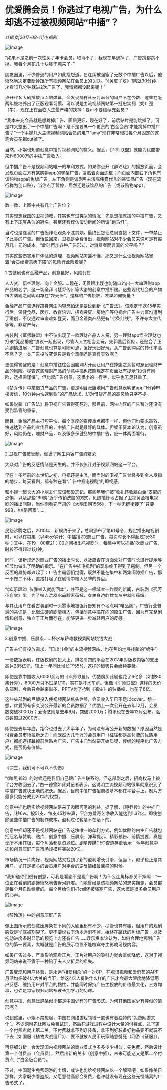 # 优爱腾会员！你逃过了电视广告，为什么却逃不过被视频网站“中插”？

*红拂女|2017-08-11|电视剧*

![Image](http://static.ylzbl.com/uploads/ueditor/php/upload/image/20170814/1502688642538497.jpeg)

“如果不是之前一次性买了年卡会员，取消不了，我现在早退掉了，广告跳都跳不掉，我每个月花几十块钱干嘛来了。”

朋友圈里，不少普通的用户如此抱怨道。在连续被强塞了无数个中插广告以后，他愤怒地决定要断掉跟所有视频网站在会员上的关联。“《黄皮子坟》1集就30分钟，才看10几分钟就进2次广告了，我情绪都没起来呢！”

点开许多大剧播放页面的弹幕，会发现持有此反对声音的用户不在少数。这些在近两年被培养出了正版观看习惯、可以说是主流视频网站第一批忠实拥（奶）趸（牛），现在正在面临人生最严峻的抉择：要or不要继续充会员？

“我本来充会员就是想跳掉广告、画质更好，现在好了，前后贴片是能跳掉了，可是咋又整出了一个中插广告啊？是不是要搞一个更贵的‘白金会员’才能跳掉中插广告？”一个手握几大主流视频网站会员的用户“amy”现在非常想把每个月固定的这笔会员花销cut掉了。

当然，小娱也知道创意中插对视频网站的意义。据悉，《军师联盟》就能为优酷带来约6000万的中插广告收入。

但中插广告不是视频网站唯一的牟利方式。如果你点开《醉玲珑》的播放页面，会发现页面左方有某购物app的竖条广告，紧贴着页面边框；而页面内部右下角也有该购物app的角标广告，左下角则是该剧男主演陈伟霆代言的某饮品广告（现在流行称为创口贴），当你点了暂停，居然还是该饮品的广告（或该购物app）。

![Image](http://p1.pstatp.com/large/31fc00000f2bb1dd7539)

数一数，上图中共有几个广告位？

其实想想我国的卫视领域，其实也有过类似的情况：先是想插就插的中插广告，又有上下压屏条似的冠名，甚至还有模仿滚动新闻的所谓“跑马灯”。

当时也是连番的广告轰炸让观众不胜其烦，最终民怨让总局直接下文件，一举禁止了此类的广告。但话说回来，卫视是免费播出，视频网站对不少会员来说可是有每月几十元的成本。“此时再加各种广告形式，对消费者而言真的公平吗？”

其实这些伤害用户体验的道理，视频网站何尝不懂，那又是什么让视频网站冒着“会员续费意愿下降”的风险行此险着呢？

1.古装剧也有金融产品，创意虽好，风险仍在

人人贷、悟空理财、向上金服……现在，闭着眼小娱也能随口诌出一大串理财app产品的名字，这一切全拜《楚乔传》等大剧的创意中插所赐。这些现代社会的产物跟古装剧之间明明存在“次元壁”，这样的广告投放，效果如何衡量？

金融产品广告选择跻身网生内容恐怕还是要说到新《广告法》。该规定于2015年实行后，保健食品、医疗、教育培训、招商投资、房地产等电视台广告主力军均遭到了重创，不仅通过审查难如登天，而且金融类产品更有“七条红线”，不许夸大宣传等等，非常严苛。

古装剧《军师联盟》中不仅出现了一款理财产品人人贷，另一理财app悟空理财也打破“竞品排他”协议一起出现，尽管人人贷相当会玩，先郭嘉后徐庶，还贴合了正片剧情进展，广告创意也算是可圈可点，但好玩归好玩，从广告到购买的转化率高不高？这一类广告投放究竟只是看个热闹还是真有实效呢？

更值得警醒的是：创意中插往往会因脑洞大开而让用户在捧腹之余暂时忘记理财产品的风险。尽管这些理财产品的创意中插也按照规定在页面处有提示“投资有风险，选择需谨慎”，但比起广告创意，这很小的一行字，似乎也无足轻重了。

《楚乔传》中某借贷产品的广告，更是明目张胆地用广告创意表明该app“1分钟审核授信，10分钟内快速到账”的产品诉求，却对借贷产品的高风险只字不提。

如果说新《广告法》将卫视广告管得死死的，那目前，网生内容的广告暂时还没有受到监管的重拳。

而且，金融产品主打短平快，每个季度的宣传重点都不一样，但他们均要求高效、快速达到产品的宣传目的，中插广告就是最好的载体。但娱乐资本论认为，创意虽好，风险仍在，理财产品，以及很多保健品的中插广告，应一体两面看待。

![Image](http://p3.pstatp.com/large/3214000129cf0e87cd81)

2.卫视广告被管制，倒逼了网生内容广告的繁荣

大众对广告的反感情绪是天生的。并不仅仅针对于视频网站这一平台。

早在十多年前的本世纪之初，电视还是主流，而当时的卫视广告曾经多到令人发指的地步，每天看剧，都有种在看“广告中插电视剧”的即视感。

和小娱一起长大的小朋友们应该都没忘记，那些年我们被“收礼还收脑白金”支配的恐惧，以及那些“99购”近乎传销洗脑的方式，见缝插针地占据了卫视黄金档电视剧的播出间隙，当你刚看完严肃的《大明王朝1566》，下一秒无缝衔接了“只要998，XX带回家”……

![Image](http://p1.pstatp.com/large/320a00001196ef466ba5)

民怨沸腾之后，2010年，新规终于来了，总局颁布了第61号令，规定播出电视剧时，可以在每集（以45分钟计）中插播2次商业广告，每次时长不得超过1分30秒；其中，在19：00至21：00之间播出电视剧时，每集中可以插播1次商业广告，时长不得超过1分钟。

同时，该新规还对商业广告的播出时长、以及应否在页面处对广告时长进行提示等细节均做出了明确的指示。“在广告中插电视剧”的现象终于得到了遏制，但另一个反面的趋势却兴起了：广告主霸霸们觉得，既然不能在集中和两集间隙插广告，那一不做二不休，直接打起了在剧情中植入品牌的算盘。

“《欢乐颂2》仅靠植入就能回本”，并不是这一领域唯一炸裂的新闻，古装剧《孤芳不自赏》里，为了植入洗发水品牌索薇娅，女主身边的婢女名字就叫薇娅。

与其让用户在看古装剧时一头雾水地被强行告知有个地点叫“唯品阁”，广告行业普遍的共识是：比起生硬的剧情植入，包括创意中插在内的原生广告，因为有完整剧情和创意、独立于正片而存在，能够更进一步减轻用户的反感。

![Image](http://p1.pstatp.com/large/32110002f356c184cf2c)

3.创意中插、压屏条……杯水车薪难救视频网站烧钱大战

广告主们有投放需求，“日出斗金”的主流视频网站，也在焦灼地寻找新的“奶牛”。

一份数据表明，在版权剧的投入上，排名前四的平台在2017年对版权内容的支出高达285亿元，较上一年同比增长了55%，这样的趋势只会继续蔓延。

即使是靠中插收入6000余万的《军师联盟》，优酷购买此剧也花了6亿多（如按80集计算），6000万只不过是1/10，实在是杯水车薪。但像《军师联盟》这样的天价头部剧，今后只会越来越多，PPTV为了抢到《凉生》的独播权，也花了8亿。

这些头部剧的巨额投入使视频网站焦头烂额，会员收入早已不足以cover。想一想，优爱腾有多久没公开最新的会员数据了？优酷上一次公开在去年12月，会员数突破3000万；爱奇艺则是去年6月，突破2000万；腾讯也在去年12月公布，会员数超过2000万。

即使是去年年底，距今也过去了大半年了，为何没有再公开新的数据？原因当然是付费会员市场拉新乏力；而既然大几千万的会员用户（往往都是高付费的优质用户）都能选择跳掉前后贴片广告，广告主们当然要开始质疑，传统的程序化广告方式，是否仍有价值。

![Image](http://p1.pstatp.com/large/3214000129d093161d0a)

《凉生，我们可不可以不忧伤》

“《暗黑者2》的时候还是我们自己跟广告主联系的，但这部剧之后，招商权马上被平台方收回去了。”白一骢曾如此对记者表示。这说明主流视频网站很早就意识到了中插广告这块土地的肥沃。据悉，目前中插广告招商权基本都在平台手上，制片方最多只能分成到20%的权益。

创意中插也确实给视频网站带来了肉眼可见的利益，据了解，《楚乔传》的中插广告，1秒6w。按51支、每支45秒来算，平台方爱奇艺净收入能达到1.37亿。即使刨除这些中插广告的制作成本，盈利过亿也是不在话下的。

创意中插却还不是视频网站在广告这块唯一的牟利方式，例如优酷的内生广告就包括冠名与赞助、贴片、创意中插、压屏条、弹幕提示、精彩预告、前情提要，真是无所不用其极，每个角落都是资源位。剧星传媒CEO査道存更表示：今年创意中插和创意压屏广告市场规模将突破20亿。

市场情况一片向好，视频网站又找到了新的盈利增长引擎，但当下，似乎也正是其用户、尤其是核心的会员用户对平台的逆反情绪最鼎盛的时候。

“我知道你们很有创意，可我是看剧不是看广告啊！为什么连角标都关不掉啊！”一位正在看剧的剧迷愤怒地告诉河豚君。而她曾经是该视频网站的忠实拥趸，会员都是每个月自动续费的。每个月给你们打call还被强塞广告，这大概是很多会员用户的心声。

![Image](http://p1.pstatp.com/large/32110002f359155507db)

《醉玲珑》中的创意压屏广告

像上图所示的创意压屏条在不同的大剧里都有不少，尽管也算有趣，但用户的观剧感受是彻底被割裂了。更不要说右下角永远消不掉、始终在跳跃的角标广告，以及拖动进度条时显示的预览上方还有广告……娱乐资本论认为，如何合理地规划广告位的第一要素，大概就是广告的展示位置不能喧宾夺主影响可视内容。

如果广告过多、严重影响观看正片，正片对用户的吸引力就会直线降低，这对于视频网站来说不啻于一种赔了夫人又折兵的损失。

广告变现和用户体验，是永远“相爱相杀”的一对CP，在腾讯视频和爱奇艺的APP月活均突破4亿大关的当下，给这4亿人提供什么样的广告才会最大限度地降低用户反感、维持用户对平台的黏性，并能同时保持广告主投放的价值最大化，三方均赢，也许是每家视频网站都该长期学习的功课。

创意中插、创意压屏条似乎都是中国少有的广告形式。为何其他国家少有类似的情形呢？

说到这里，小娱不禁想起，中国在网络游戏领域一直也有着独特的“免费网游文化”。不少网游先让网友免费试玩，然后在游戏进程中设计大量的付费点，过了第一个付费点就出第二关，不付费就拿不到好装备，拿不到好装备好物品要不就玩不下去（如国服《植物大战僵尸》）、要不就被人民币玩家随意劈死（网游《征服》）。

再仔细分析，会发现国内视频网站的商业模式也多多少少相似：先免费，然后设计第一个付费点（会员费），然后出新的关卡（创意中插），未来可能这又是第二个付费点（“白金版会员”）。

不过，中国诞生免费网游的土壤，或许也能给视频网站以一个解释吧：如果像美日那样，大家既少看盗版，又愿意付高额会员费，也许就没有现在这些光怪陆离的广告形式了。

